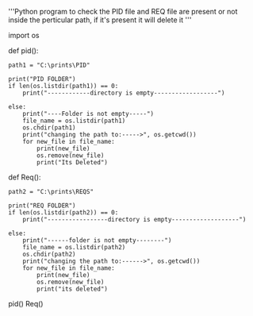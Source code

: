 '''Python program to check the PID file and REQ file are present or not inside the perticular path, if it's present it will delete it '''


import os

def pid():

    path1 = "C:\prints\PID"

    print("PID FOLDER")
    if len(os.listdir(path1)) == 0:
        print("------------directory is empty------------------")

    else:
        print("----Folder is not empty-----")
        file_name = os.listdir(path1)
        os.chdir(path1)
        print("changing the path to:----->", os.getcwd())
        for new_file in file_name:
            print(new_file)
            os.remove(new_file)
            print("Its Deleted")


def Req():

    path2 = "C:\prints\REQS"
    
    print("REQ FOLDER")
    if len(os.listdir(path2)) == 0:
        print("-----------------directory is empty-------------------")

    else:
        print("------folder is not empty--------")
        file_name = os.listdir(path2)
        os.chdir(path2)
        print("changing the path to:------>", os.getcwd())
        for new_file in file_name:
            print(new_file)
            os.remove(new_file)
            print("its deleted")


pid()
Req()

